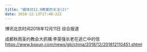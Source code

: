 ```yaml
---
title: "媒体对12.9教案的关注(2)"
date: 2018-12-13T17:48:22Z
---
```


博讯北京时间2018年12月11日 综合报道

成都秋雨圣约教会大抓捕:李英强长老在逃亡中的信
https://www.boxun.com/news/gb/china/2018/12/201812110451.shtml